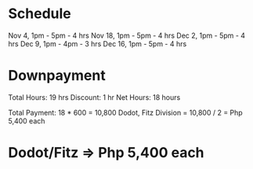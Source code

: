 # Schedule
Nov 4,  1pm - 5pm     - 4 hrs
Nov 18, 1pm - 5pm     - 4 hrs
Dec 2,  1pm - 5pm     - 4 hrs
Dec 9,  1pm - 4pm     - 3 hrs
Dec 16, 1pm - 5pm     - 4 hrs


# Downpayment
Total Hours: 19 hrs
Discount: 1 hr
Net Hours: 18 hours

Total Payment: 18 * 600 = 10,800
Dodot, Fitz Division = 10,800 / 2 = Php 5,400 each


# Dodot/Fitz => Php 5,400 each